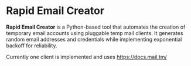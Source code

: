 # Rapid Email Creator

**Rapid Email Creator** is a Python-based tool that automates the creation of temporary email accounts using pluggable temp mail clients. 
It generates random email addresses and credentials while implementing exponential backoff for reliability. 

Currently one client is implemented and uses https://docs.mail.tm/ 

